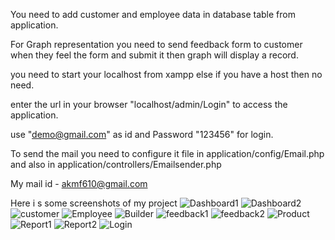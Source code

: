 You need to add customer and employee data in database table from application.

For Graph representation you need to send feedback form to customer when they feel the form and submit it then graph will display a record.

you need to start your localhost from xampp else if you have a host then no need.

enter the url in your browser "localhost/admin/Login" to access the application.

use "demo@gmail.com" as id and Password "123456" for login.

To send the mail you need to configure it file in
	application/config/Email.php    and also in     application/controllers/Emailsender.php

My mail id - akmf610@gmail.com 

Here i s some screenshots of my project
![Dashboard1](https://github.com/akshaymatere-333/Product-Feedback-Management-System/assets/130675828/99993c80-a5be-4bbd-8dec-dba259349b53)
![Dashboard2](https://github.com/akshaymatere-333/Product-Feedback-Management-System/assets/130675828/4058e050-c68f-4fc0-8a3a-e9084915adbf)
![customer](https://github.com/akshaymatere-333/Product-Feedback-Management-System/assets/130675828/df47fa5a-ee60-4717-afa9-bb0d793a4393)
![Employee](https://github.com/akshaymatere-333/Product-Feedback-Management-System/assets/130675828/1e3c6b8e-cb96-448c-87ed-13c9fdb30637)
![Builder](https://github.com/akshaymatere-333/Product-Feedback-Management-System/assets/130675828/65d03037-e0ff-4fc1-bab1-20b4c1f4435b)
![feedback1](https://github.com/akshaymatere-333/Product-Feedback-Management-System/assets/130675828/4d238950-4b6e-4bec-b063-51f21b7dd7cb)
![feedback2](https://github.com/akshaymatere-333/Product-Feedback-Management-System/assets/130675828/482d2f70-1657-4299-8938-06c3f1849987)
![Product](https://github.com/akshaymatere-333/Product-Feedback-Management-System/assets/130675828/fc3958b1-3d7d-45d4-9157-56f62409fe37)
![Report1](https://github.com/akshaymatere-333/Product-Feedback-Management-System/assets/130675828/77510cac-6b4c-46e1-bf4c-3e324098b6aa)
![Report2](https://github.com/akshaymatere-333/Product-Feedback-Management-System/assets/130675828/e8049cf6-75bf-42fd-ab0a-562c901cb8ba)
![Login](https://github.com/akshaymatere-333/Product-Feedback-Management-System/assets/130675828/13d755df-b641-414d-96e2-32b65895f611)
